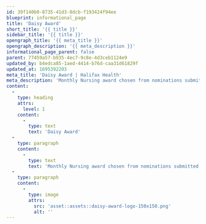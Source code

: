 ```yaml
---
id: 39f140b0-8735-41d3-8dcb-f193424f94ee
blueprint: informational_page
title: 'Daisy Award'
short_title: '{{ title }}'
sidebar_title: '{{ title }}'
opengraph_title: '{{ meta_title }}'
opengraph_description: '{{ meta_description }}'
informational_page_parent: false
parent: 77459a57-b935-4ec7-9c8e-4d3ceb1124e9
updated_by: b4edca85-1aed-4414-b76d-caa31d61829f
updated_at: 1695392203
meta_title: 'Daisy Award | Halifax Health'
meta_description: 'Monthly Nursing award chosen from nominations submitted by patients, families, and Team Members. The Nursing...'
content:
  -
    type: heading
    attrs:
      level: 1
    content:
      -
        type: text
        text: 'Daisy Award'
  -
    type: paragraph
    content:
      -
        type: text
        text: 'Monthly Nursing award chosen from nominations submitted by patients, families, and Team Members. The Nursing Governance Professional Development Council chooses two recipients per month. The winners receive a certificate, DAISY award pin, reserved parking space, and a sculpture entitled “A Healer’s Touch.”'
  -
    type: paragraph
    content:
      -
        type: image
        attrs:
          src: 'asset::assets::daisy-award-logo-150x150.png'
          alt: ''
---
```

